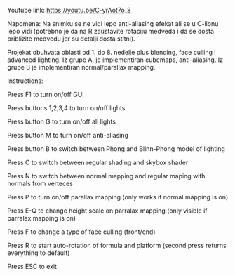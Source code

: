 Youtube link:
https://youtu.be/C-yrAot7o_8

Napomena: Na snimku se ne vidi lepo anti-aliasing efekat ali se u C-lionu lepo vidi (potrebno je da na R zaustavite rotaciju medveda i da se dosta priblizite medvedu jer su detalji dosta stitni).

Projekat obuhvata oblasti od 1. do 8. nedelje plus blending, face culling i advanced lighting. Iz grupe A, je implementiran cubemaps, anti-aliasing. Iz grupe B je implementiran normal/parallax mapping.

Instructions:

Press F1 to turn on/off GUI

Press buttons 1,2,3,4 to turn on/off lights

Press button G to turn on/off all lights

Press button M to turn on/off anti-aliasing

Press button B to switch between Phong and Blinn-Phong model of lighting

Press C to switch between regular shading and skybox shader

Press N to switch between normal mapping and regular maping with normals from verteces

Press P to turn on/off parallax mapping (only works if normal mapping is on)

Press E-Q to change height scale on parralax mapping (only visible if parralax mapping is on)

Press F to change a type of face culling (front/end)

Press R to start auto-rotation of formula and platform (second press returns everything to default)

Press ESC to exit


